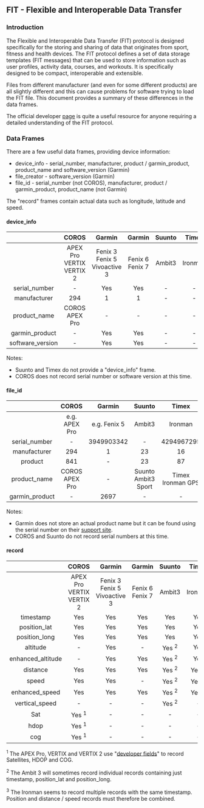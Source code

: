 ## FIT - Flexible and Interoperable Data Transfer

### Introduction

The Flexible and Interoperable Data Transfer (FIT) protocol is designed specifically for the storing and sharing of data that originates from sport, fitness and health devices. The FIT protocol defines a set of data storage templates (FIT messages) that can be used to store information such as user profiles, activity data, courses, and workouts. It is specifically designed to be compact, interoperable and extensible.

Files from different manufacturer (and even for some different products) are all slightly different and this can cause problems for software trying to load the FIT file. This document provides a summary of these differences in the data frames.

The official developer [page](https://developer.garmin.com/fit/overview/) is quite a useful resource for anyone requiring a detailed understanding of the FIT protocol.



### Data Frames

There are a few useful data frames, providing device information:

- device_info - serial_number, manufacturer, product / garmin_product, product_name and software_version (Garmin)
- file_creator - software_version (Garmin)
- file_id - serial_number (not COROS), manufacturer, product / garmin_product, product_name (not Garmin)

The "record" frames contain actual data such as longitude, latitude and speed.



#### device_info


|                   | COROS                              | Garmin                                 | Garmin               | Suunto              | Timex                |
| :-----------------: | :----------------------------------: | :--------------------------------------: | :--------------------: | :-------------------: | :--------------------: |
|                   | APEX Pro<br />VERTIX<br />VERTIX 2 | Fenix 3<br />Fenix 5<br />Vivoactive 3 | Fenix 6<br />Fenix 7 | Ambit3 | Ironman |
| serial_number | - | Yes | Yes | - | - |
| manufacturer | 294                              | 1                                   | 1                 | -                | - |
| product_name | COROS APEX Pro | - | - | - | - |
| garmin_product | - | Yes | Yes | - | - |
| software_version | - | Yes | Yes | - | - |

Notes:

- Suunto and Timex do not provide a "device_info" frame.
- COROS does not record serial number or software version at this time.



#### file_id


|                |     COROS      |    Garmin    |       Suunto        |       Timex       |
| :------------: | :------------: | :----------: | :-----------------: | :---------------: |
|                | e.g. APEX Pro  | e.g. Fenix 5 |       Ambit3        |      Ironman      |
| serial_number  |       -        |  3949903342  |          -          |    4294967295     |
|  manufacturer  |      294       |      1       |         23          |        16         |
|    product     |      841       |      -       |         23          |        87         |
|  product_name  | COROS APEX Pro |      -       | Suunto Ambit3 Sport | Timex Ironman GPS |
| garmin_product |       -        |     2697     |          -          |         -         |

Notes:

- Garmin does not store an actual product name but it can be found using the serial number on their [support site](https://support.garmin.com/en-US/ql/?focus=topics).
- COROS and Suunto do not record serial numbers at this time.



#### record

|                   | COROS                              | Garmin                                 | Garmin               | Suunto              | Timex                |
| :-----------------: | :----------------------------------: | :--------------------------------------: | :--------------------: | :-------------------: | :--------------------: |
|                   | APEX Pro<br />VERTIX<br />VERTIX 2 | Fenix 3<br />Fenix 5<br />Vivoactive 3 | Fenix 6<br />Fenix 7 | Ambit3 | Ironman |
| timestamp         | Yes                                | Yes                                    | Yes                  | Yes                 | Yes |
| position_lat      | Yes                                | Yes                                    | Yes                  | Yes                 | Yes |
| position_long     | Yes                                | Yes                                    | Yes                  | Yes                 | Yes |
| altitude          | -                                  | Yes                                    | -                    | Yes <sup>2</sup> | Yes |
| enhanced_altitude | -                                  | Yes                                    | Yes                  | Yes <sup>2</sup> | Yes |
| distance          | Yes                                | Yes                                    | Yes                  | Yes <sup>2</sup> | Yes <sup>3</sup> |
| speed             | Yes                                | Yes                                    | -                    | Yes <sup>2</sup> | Yes <sup>3</sup> |
| enhanced_speed    | Yes                                | Yes                                    | Yes                  | Yes <sup>2</sup> | Yes <sup>3</sup> |
| vertical_speed    | -                                  | -                                      | -                    | Yes <sup>2</sup> | - |
| Sat               | Yes <sup>1</sup>                   | -                                      | -                    | -                   | - |
| hdop              | Yes <sup>1</sup>                   | -                                      | -                    | -                   | - |
| cog               | Yes <sup>1</sup>                   | -                                      | -                    | -                   | - |

<sup>1</sup> The APEX Pro, VERTIX and VERTIX 2 use "[developer fields](https://developer.garmin.com/fit/cookbook/developer-data/)" to record Satellites, HDOP and COG.

<sup>2</sup> The Ambit 3 will sometimes record individual records containing just timestamp, position_lat and position_long.

<sup>3</sup> The Ironman seems to record multiple records with the same timestamp. Position and distance / speed records must therefore be combined.

